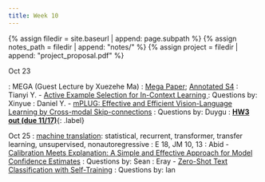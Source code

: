 ```yaml
---
title: Week 10
---
```



{% assign filedir = site.baseurl | append: page.subpath %} 
{% assign notes_path = filedir | append: "notes/" %} 
{% assign project = filedir | append: "project_proposal.pdf" %}

<!--  
Instructions:

INDENTATION COUNTS

Each day should be formatted exactly as follows

Date
: Lessons Covered
  : Reading List
    : In Class Presentations
: **Assignment/Announcement**{: .label}


To add a hyperlink for readings, do it as follows
  : [Example Paper](http://linktopaper.edu)

To make the hyperlink open in a new tab by default
  : [Example Paper](http://linktopaper.edu){:target=_"blank"}

The announcement can be made red for due dates as follows
: **Assignment Due**{: .label .label-red }

-->

Oct 23

: MEGA (Guest Lecture by Xuezehe Ma)
  : [Mega Paper](https://arxiv.org/abs/2209.10655); [Annotated S4](https://srush.github.io/annotated-s4/)
    : Tianyi Y. - [Active Example Selection for In-Context Learning ](https://aclanthology.org/2022.emnlp-main.622)
    : Questions by: Xinyue
    : Daniel Y. - [mPLUG: Effective and Efficient Vision-Language Learning by Cross-modal Skip-connections](https://aclanthology.org/2022.emnlp-main.488)
    : Questions by: Duygu
: [**HW3 out (due 11/17)**]({{site.baseurl}}assets/files/hw3.pdf){: .label}   
    <!-- : [Life is a Circus and We are the Clowns: Automatically Finding Analogies between Situations and Processes]() -->

Oct 25
: [machine translation]({{site.baseurl}}assets/files/mt1.pptx): statistical, recurrent, transformer, transfer learning,  unsupervised, nonautoregressive
  : E 18, JM 10, 13
    : Abid - [Calibration Meets Explanation: A Simple and Effective Approach for Model Confidence Estimates](https://aclanthology.org/2022.emnlp-main.178) 
    : Questions by: Sean
    : Eray - [Zero-Shot Text Classification with Self-Training](https://aclanthology.org/2022.emnlp-main.73)
    : Questions by: Ian
